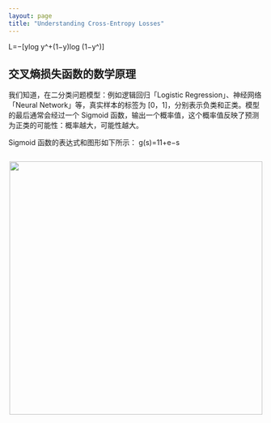 ```yaml
---
layout: page
title: "Understanding Cross-Entropy Losses"
---
```


L=−[ylog y^+(1−y)log (1−y^)]


## 交叉熵损失函数的数学原理
我们知道，在二分类问题模型：例如逻辑回归「Logistic Regression」、神经网络「Neural Network」等，真实样本的标签为 [0，1]，分别表示负类和正类。模型的最后通常会经过一个 Sigmoid 函数，输出一个概率值，这个概率值反映了预测为正类的可能性：概率越大，可能性越大。

Sigmoid 函数的表达式和图形如下所示：
g(s)=11+e−s

![]()
<p align="center">
<img src="https://img-blog.csdn.net/20180619153839186?watermark/2/text/aHR0cHM6Ly9ibG9nLmNzZG4ubmV0L3JlZF9zdG9uZTE=/font/5a6L5L2T/fontsize/400/fill/I0JBQkFCMA==/dissolve/70" width="500px"/>
</p>
